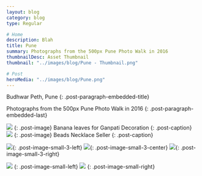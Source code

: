```yaml
---
layout: blog
category: blog
type: Regular

# Home
description: Blah
title: Pune
summary: Photographs from the 500px Pune Photo Walk in 2016
thumbnailDesc: Asset Thumbnail
thumbnail: "../images/blog/Pune - Thumbnail.png"

# Post
heroMedia: "../images/blog/Pune.png"
---
```


Budhwar Peth, Pune
{: .post-paragraph-embedded-title}

Photographs from the 500px Pune Photo Walk in 2016
{: .post-paragraph-embedded-last}

<img src="https://i.imgur.com/RhWjChg.jpg" data-src="https://i.imgur.com/t3YIejg.png" class="lazyload blur-up">
{: .post-image} 
Banana leaves for Ganpati Decoration
{: .post-caption}

<img src="https://i.imgur.com/gAZrqCD.jpg" data-src="https://i.imgur.com/eAZtyrt.png" class="lazyload blur-up">
{: .post-image} 
Beads Necklace Seller
{: .post-caption}

<img src="https://i.imgur.com/GxGYfUC.png" data-src="https://i.imgur.com/jQh3IJC.png" class="lazyload blur-up">{: .post-image-small-3-left}
<img src="https://i.imgur.com/Ve9XlO0.png" data-src="https://i.imgur.com/JXIiUjD.png" class="lazyload blur-up">{: .post-image-small-3-center}
<img src="https://i.imgur.com/76L3HEe.png" data-src="https://i.imgur.com/Kgwn8iz.png" class="lazyload blur-up">{: .post-image-small-3-right}

<img src="https://i.imgur.com/0tU2UNc.png" data-src="https://i.imgur.com/X5eVHgC.png" class="lazyload blur-up">
{: .post-image-small-left} 

<img src="https://i.imgur.com/AS1Q3FM.png" data-src="https://i.imgur.com/ndjuEti.png" class="lazyload blur-up">
{: .post-image-small-right} 














